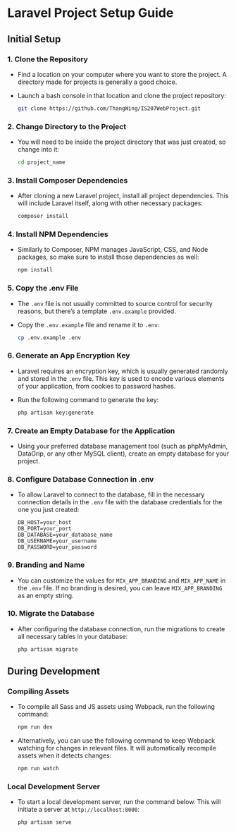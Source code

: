 # Laravel Project Setup Guide

## **Initial Setup**

### **1. Clone the Repository**
- Find a location on your computer where you want to store the project. A directory made for projects is generally a good choice.
- Launch a bash console in that location and clone the project repository:

    ```bash
    git clone https://github.com/ThangWing/IS207WebProject.git
    ```

### **2. Change Directory to the Project**
- You will need to be inside the project directory that was just created, so change into it:

    ```bash
    cd project_name
    ```

### **3. Install Composer Dependencies**
- After cloning a new Laravel project, install all project dependencies. This will include Laravel itself, along with other necessary packages:

    ```bash
    composer install
    ```

### **4. Install NPM Dependencies**
- Similarly to Composer, NPM manages JavaScript, CSS, and Node packages, so make sure to install those dependencies as well:

    ```bash
    npm install
    ```

### **5. Copy the .env File**
- The `.env` file is not usually committed to source control for security reasons, but there’s a template `.env.example` provided.
- Copy the `.env.example` file and rename it to `.env`:

    ```bash
    cp .env.example .env
    ```

### **6. Generate an App Encryption Key**
- Laravel requires an encryption key, which is usually generated randomly and stored in the `.env` file. This key is used to encode various elements of your application, from cookies to password hashes.
- Run the following command to generate the key:

    ```bash
    php artisan key:generate
    ```

### **7. Create an Empty Database for the Application**
- Using your preferred database management tool (such as phpMyAdmin, DataGrip, or any other MySQL client), create an empty database for your project.

### **8. Configure Database Connection in .env**
- To allow Laravel to connect to the database, fill in the necessary connection details in the `.env` file with the database credentials for the one you just created:

    ```plaintext
    DB_HOST=your_host
    DB_PORT=your_port
    DB_DATABASE=your_database_name
    DB_USERNAME=your_username
    DB_PASSWORD=your_password
    ```

### **9. Branding and Name**
- You can customize the values for `MIX_APP_BRANDING` and `MIX_APP_NAME` in the `.env` file. If no branding is desired, you can leave `MIX_APP_BRANDING` as an empty string.

### **10. Migrate the Database**
- After configuring the database connection, run the migrations to create all necessary tables in your database:

    ```bash
    php artisan migrate
    ```

## **During Development**

### **Compiling Assets**
- To compile all Sass and JS assets using Webpack, run the following command:

    ```bash
    npm run dev
    ```

- Alternatively, you can use the following command to keep Webpack watching for changes in relevant files. It will automatically recompile assets when it detects changes:

    ```bash
    npm run watch
    ```

### **Local Development Server**
- To start a local development server, run the command below. This will initiate a server at `http://localhost:8000`:

    ```bash
    php artisan serve
    ```
